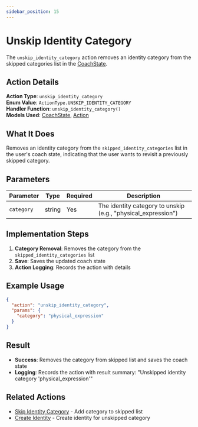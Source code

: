 ```yaml
---
sidebar_position: 15
---
```


# Unskip Identity Category

The `unskip_identity_category` action removes an identity category from the skipped categories list in the [CoachState](../database/models/coach-state).

## Action Details

**Action Type**: `unskip_identity_category`  
**Enum Value**: `ActionType.UNSKIP_IDENTITY_CATEGORY`  
**Handler Function**: `unskip_identity_category()`  
**Models Used**: [CoachState](../database/models/coach-state), [Action](../database/models/action)

## What It Does

Removes an identity category from the `skipped_identity_categories` list in the user's coach state, indicating that the user wants to revisit a previously skipped category.

## Parameters

| Parameter  | Type   | Required | Description                                                   |
| ---------- | ------ | -------- | ------------------------------------------------------------- |
| `category` | string | Yes      | The identity category to unskip (e.g., "physical_expression") |

## Implementation Steps

1. **Category Removal**: Removes the category from the `skipped_identity_categories` list
2. **Save**: Saves the updated coach state
3. **Action Logging**: Records the action with details

## Example Usage

```json
{
  "action": "unskip_identity_category",
  "params": {
    "category": "physical_expression"
  }
}
```

## Result

- **Success**: Removes the category from skipped list and saves the coach state
- **Logging**: Records the action with result summary: "Unskipped identity category 'physical_expression'"

## Related Actions

- [Skip Identity Category](skip-identity-category) - Add category to skipped list
- [Create Identity](create-identity) - Create identity for unskipped category
